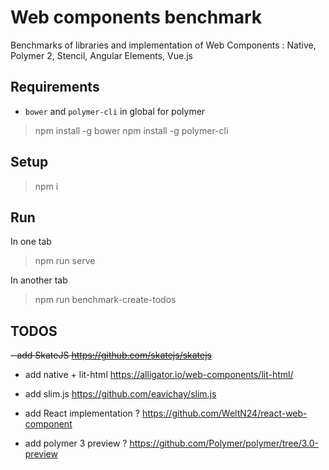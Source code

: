 # Web components benchmark

Benchmarks of libraries and implementation of Web Components : Native, Polymer 2, Stencil, Angular Elements, Vue.js

## Requirements

- `bower` and `polymer-cli` in global for polymer

> npm install -g bower
> npm install -g polymer-cli

## Setup

> npm i

## Run

In one tab

> npm run serve

In another tab

> npm run benchmark-create-todos

## TODOS

~~- add SkateJS https://github.com/skatejs/skatejs~~
- add native + lit-html https://alligator.io/web-components/lit-html/

- add slim.js https://github.com/eavichay/slim.js
- add React implementation ? https://github.com/WeltN24/react-web-component
- add polymer 3 preview ? https://github.com/Polymer/polymer/tree/3.0-preview